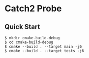 # Catch2 Probe

## Quick Start

```console
$ mkdir cmake-build-debug
$ cd cmake-build-debug
$ cmake --build . --target main -j6
$ cmake --build . --target tests -j6
```
